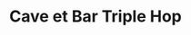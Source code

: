 ---
title: "Cave et Bar Triple Hop"
url: /saint-pierre-des-corps/cave-et-bar-triple-hop/
shop: alcool
---
